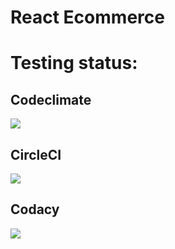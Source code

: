 # React Ecommerce

# Testing status:

## Codeclimate
<a href="https://codeclimate.com/github/w3bdesign/react-ecommerce/maintainability"><img src="https://api.codeclimate.com/v1/badges/ec3dd668ce623ddb263d/maintainability" /></a>

## CircleCI
<img src="https://circleci.com/gh/w3bdesign/react-ecommerce/tree/master.svg?style=svg">

## Codacy
<img src="https://api.codacy.com/project/badge/Grade/56fe722f21bd44eb8fa2dbd443671eed"/>
